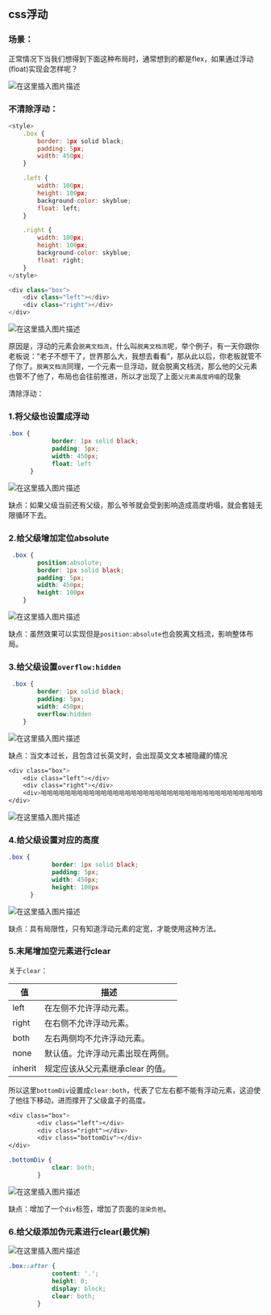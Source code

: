 ## css浮动

### 场景：

正常情况下当我们想得到下面这种布局时，通常想到的都是flex，如果通过浮动(float)实现会怎样呢？

![在这里插入图片描述](https://img-blog.csdnimg.cn/26af81e681f84f8697407afaf96a3793.png)

### 不清除浮动：

```js
<style>
    .box {
        border: 1px solid black;
        padding: 5px;
        width: 450px;
    }

    .left {
        width: 100px;
        height: 100px;
        background-color: skyblue;
        float: left;
    }

    .right {
        width: 100px;
        height: 100px;
        background-color: skyblue;
        float: right;
    }
</style>

<div class="box">
    <div class="left"></div>
    <div class="right"></div>
</div>
```

![在这里插入图片描述](https://img-blog.csdnimg.cn/0fc11be1680243be9fd75efc5c398936.png)

原因是，浮动的元素会`脱离文档流`，什么叫`脱离文档流`呢，举个例子，有一天你跟你老板说：“老子不想干了，世界那么大，我想去看看”，那从此以后，你老板就管不了你了。`脱离文档流`同理，一个元素一旦浮动，就会脱离文档流，那么他的父元素也管不了他了，布局也会往前推进，所以才出现了上面`父元素高度坍塌`的现象

清除浮动：

### 1.将父级也设置成浮动

```css
.box {
            border: 1px solid black;
            padding: 5px;
            width: 450px;
            float: left
      }

```

![在这里插入图片描述](https://img-blog.csdnimg.cn/26af81e681f84f8697407afaf96a3793.png)

缺点：如果父级当前还有父级，那么爷爷就会受到影响造成高度坍塌，就会套娃无限循环下去。

### 2.给父级增加定位absolute

```css
 .box {
        position:absolute;
        border: 1px solid black;
        padding: 5px;
        width: 450px;
        height: 100px
    }
```

![在这里插入图片描述](https://img-blog.csdnimg.cn/26af81e681f84f8697407afaf96a3793.png)

缺点：虽然效果可以实现但是`position:absolute`也会脱离文档流，影响整体布局。

### 3.给父级设置`overflow:hidden`

```css
 .box {
        border: 1px solid black;
        padding: 5px;
        width: 450px;
        overflow:hidden
    }
```

![在这里插入图片描述](https://img-blog.csdnimg.cn/680cb75cbea949568bc3d42a1d7b92e2.png)

缺点：当文本过长，且包含过长英文时，会出现英文文本被隐藏的情况

```css
<div class="box">
    <div class="left"></div>
    <div class="right"></div>
    <div>哈哈哈哈哈哈哈哈哈哈哈哈哈哈哈哈哈哈哈哈哈哈哈哈哈哈哈哈哈哈哈哈哈哈哈哈哈哈哈哈哈哈哈哈哈哈哈哈哈哈哈哈哈哈哈哈哈哈哈哈Aiolimp_Aiolimp_Aiolimp_Aiolimp_Aiolimp_</div>
</div>
```

![在这里插入图片描述](https://img-blog.csdnimg.cn/49ec44c144b24591a9123bce9537bf27.png)

### 4.给父级设置对应的高度

```css
.box {
            border: 1px solid black;
            padding: 5px;
            width: 450px;
            height: 100px
      }
```

![在这里插入图片描述](https://img-blog.csdnimg.cn/26af81e681f84f8697407afaf96a3793.png)

缺点：具有局限性，只有知道浮动元素的定宽，才能使用这种方法。

### 5.末尾增加空元素进行clear

关于`clear`：

| 值      | 描述                             |
| ------- | -------------------------------- |
| left    | 在左侧不允许浮动元素。           |
| right   | 在右侧不允许浮动元素。           |
| both    | 左右两侧均不允许浮动元素。       |
| none    | 默认值。允许浮动元素出现在两侧。 |
| inherit | 规定应该从父元素继承clear 的值。 |

所以这里`bottomDiv`设置成`clear:both`，代表了它左右都不能有浮动元素，这迫使了他往下移动，进而撑开了父级盒子的高度。

```css
<div class="box">
        <div class="left"></div>
        <div class="right"></div>
        <div class="bottomDiv"></div>
</div>

.bottomDiv {
            clear: both;
        }
```

![在这里插入图片描述](https://img-blog.csdnimg.cn/26af81e681f84f8697407afaf96a3793.png)

缺点：增加了一个`div`标签，增加了页面的`渲染负担`。

### 6.给父级添加伪元素进行clear(最优解)

![在这里插入图片描述](https://img-blog.csdnimg.cn/26af81e681f84f8697407afaf96a3793.png)

```css
.box::after {
            content: '.';
            height: 0;
            display: block;
            clear: both;
        }
```

